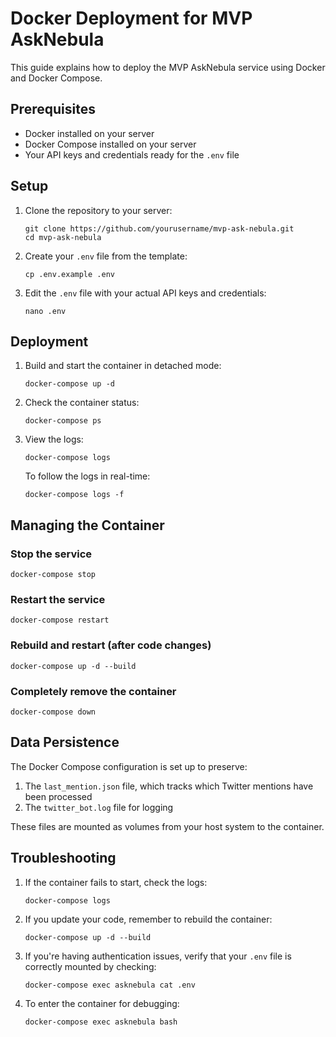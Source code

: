 # Docker Deployment for MVP AskNebula

This guide explains how to deploy the MVP AskNebula service using Docker and Docker Compose.

## Prerequisites

- Docker installed on your server
- Docker Compose installed on your server
- Your API keys and credentials ready for the `.env` file

## Setup

1. Clone the repository to your server:
   ```
   git clone https://github.com/yourusername/mvp-ask-nebula.git
   cd mvp-ask-nebula
   ```

2. Create your `.env` file from the template:
   ```
   cp .env.example .env
   ```

3. Edit the `.env` file with your actual API keys and credentials:
   ```
   nano .env
   ```

## Deployment

1. Build and start the container in detached mode:
   ```
   docker-compose up -d
   ```

2. Check the container status:
   ```
   docker-compose ps
   ```

3. View the logs:
   ```
   docker-compose logs
   ```

   To follow the logs in real-time:
   ```
   docker-compose logs -f
   ```

## Managing the Container

### Stop the service
```
docker-compose stop
```

### Restart the service
```
docker-compose restart
```

### Rebuild and restart (after code changes)
```
docker-compose up -d --build
```

### Completely remove the container
```
docker-compose down
```

## Data Persistence

The Docker Compose configuration is set up to preserve:

1. The `last_mention.json` file, which tracks which Twitter mentions have been processed
2. The `twitter_bot.log` file for logging

These files are mounted as volumes from your host system to the container.

## Troubleshooting

1. If the container fails to start, check the logs:
   ```
   docker-compose logs
   ```

2. If you update your code, remember to rebuild the container:
   ```
   docker-compose up -d --build
   ```

3. If you're having authentication issues, verify that your `.env` file is correctly mounted by checking:
   ```
   docker-compose exec asknebula cat .env
   ```

4. To enter the container for debugging:
   ```
   docker-compose exec asknebula bash
   ``` 
